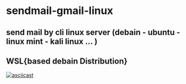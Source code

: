 # sendmail-gmail-linux
## send mail by cli linux server (debain - ubuntu - linux mint - kali linux ...  ) 
## WSL{based debain Distribution}

[![asciicast](https://asciinema.org/a/453213.svg)](https://asciinema.org/a/453213)

